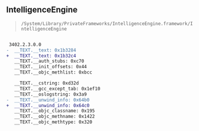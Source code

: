 ## IntelligenceEngine

> `/System/Library/PrivateFrameworks/IntelligenceEngine.framework/IntelligenceEngine`

```diff

 3402.2.3.0.0
-  __TEXT.__text: 0x1b3284
+  __TEXT.__text: 0x1b32c4
   __TEXT.__auth_stubs: 0xc70
   __TEXT.__init_offsets: 0x44
   __TEXT.__objc_methlist: 0xbcc

   __TEXT.__cstring: 0xd32d
   __TEXT.__gcc_except_tab: 0x1ef10
   __TEXT.__oslogstring: 0x3a9
-  __TEXT.__unwind_info: 0x64b0
+  __TEXT.__unwind_info: 0x64c0
   __TEXT.__objc_classname: 0x195
   __TEXT.__objc_methname: 0x1422
   __TEXT.__objc_methtype: 0x320

```
